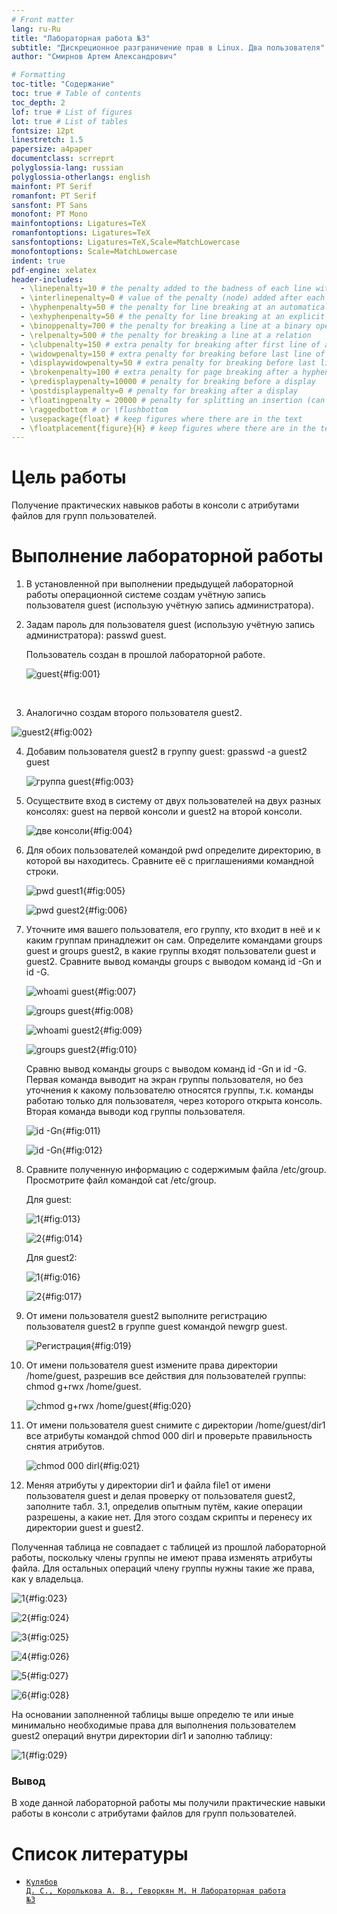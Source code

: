 ```yaml
---
# Front matter
lang: ru-Ru
title: "Лабораторная работа №3"
subtitle: "Дискреционное разграничение прав в Linux. Два пользователя"
author: "Смирнов Артем Александрович"

# Formatting
toc-title: "Содержание"
toc: true # Table of contents
toc_depth: 2
lof: true # List of figures
lot: true # List of tables
fontsize: 12pt
linestretch: 1.5
papersize: a4paper
documentclass: scrreprt
polyglossia-lang: russian
polyglossia-otherlangs: english
mainfont: PT Serif
romanfont: PT Serif
sansfont: PT Sans
monofont: PT Mono
mainfontoptions: Ligatures=TeX
romanfontoptions: Ligatures=TeX
sansfontoptions: Ligatures=TeX,Scale=MatchLowercase
monofontoptions: Scale=MatchLowercase
indent: true
pdf-engine: xelatex
header-includes:
  - \linepenalty=10 # the penalty added to the badness of each line within a paragraph (no associated penalty node) Increasing the value makes tex try to have fewer lines in the paragraph.
  - \interlinepenalty=0 # value of the penalty (node) added after each line of a paragraph.
  - \hyphenpenalty=50 # the penalty for line breaking at an automatically inserted hyphen
  - \exhyphenpenalty=50 # the penalty for line breaking at an explicit hyphen
  - \binoppenalty=700 # the penalty for breaking a line at a binary operator
  - \relpenalty=500 # the penalty for breaking a line at a relation
  - \clubpenalty=150 # extra penalty for breaking after first line of a paragraph
  - \widowpenalty=150 # extra penalty for breaking before last line of a paragraph
  - \displaywidowpenalty=50 # extra penalty for breaking before last line before a display math
  - \brokenpenalty=100 # extra penalty for page breaking after a hyphenated line
  - \predisplaypenalty=10000 # penalty for breaking before a display
  - \postdisplaypenalty=0 # penalty for breaking after a display
  - \floatingpenalty = 20000 # penalty for splitting an insertion (can only be split footnote in standard LaTeX)
  - \raggedbottom # or \flushbottom
  - \usepackage{float} # keep figures where there are in the text
  - \floatplacement{figure}{H} # keep figures where there are in the text
---
```


# Цель работы

Получение практических навыков работы в консоли с атрибутами файлов для групп пользователей.

# Выполнение лабораторной работы

1. В установленной при выполнении предыдущей лабораторной работы операционной системе создам учётную запись пользователя guest (использую учётную запись администратора).

1. Задам пароль для пользователя guest (использую учётную запись администратора): passwd guest.

   Пользователь создан в прошлой лабораторной работе.
   
   ![guest](image/1.png){#fig:001}

​       

3. Аналогично создам второго пользователя guest2.

![guest2](image/2.png){#fig:002}

4. Добавим пользователя guest2 в группу guest: gpasswd -a guest2 guest

   ![группа guest](image/3.png){#fig:003}

5. Осуществите вход в систему от двух пользователей на двух разных консолях: guest на первой консоли и guest2 на второй консоли. 

   ![две консоли](image/4.png){#fig:004}

6. Для обоих пользователей командой pwd определите директорию, в которой вы находитесь. Сравните её с приглашениями командной строки. 

   ![pwd guest1](image/5.png){#fig:005}

   ![pwd guest2](image/6.png){#fig:006}

7. Уточните имя вашего пользователя, его группу, кто входит в неё и к каким группам принадлежит он сам. Определите командами groups guest и groups guest2, в какие группы входят пользователи guest и guest2. Сравните вывод команды groups с выводом команд id -Gn и id -G. 

   ![whoami guest](image/7.png){#fig:007}

   ![groups guest](image/8.png){#fig:008}

   ![whoami guest2](image/9.png){#fig:009}

   ![groups guest2](image/10.png){#fig:010}

   Сравню вывод команды groups с выводом команд id -Gn и id -G.
   Первая команда выводит на экран группы пользователя, но без уточнения к
   какому пользователю относятся группы, т.к. команды работаю только для
   пользователя, через которого открыта консоль. Вторая команда выводи код группы
   пользователя.

   ![id -Gn](image/11.png){#fig:011}

   ![id -Gn](image/12.png){#fig:012}

   

8. Сравните полученную информацию с содержимым файла /etc/group. Просмотрите файл командой cat /etc/group.

   Для guest:

   ![1](image/13.png){#fig:013}

   ![2](image/14.png){#fig:014}

   

   Для guest2:

   ![1](image/15.png){#fig:016}

   ![2](image/16.png){#fig:017}

9. От имени пользователя guest2 выполните регистрацию пользователя guest2 в группе guest командой newgrp guest. 

   ![Регистрация](image/17.png){#fig:019}

10. От имени пользователя guest измените права директории /home/guest, разрешив все действия для пользователей группы: chmod g+rwx /home/guest.

     ![chmod g+rwx /home/guest](image/18.png){#fig:020}

11. От имени пользователя guest снимите с директории /home/guest/dir1 все атрибуты командой chmod 000 dirl и проверьте правильность снятия атрибутов. 

    ![chmod 000 dirl](image/19.png){#fig:021}

12. Меняя атрибуты у директории dir1 и файла file1 от имени пользователя guest и делая проверку от пользователя guest2, заполните табл. 3.1, определив опытным путём, какие операции разрешены, а какие нет. Для этого создам скрипты и перенесу их директории guest и guest2.

Полученная таблица не совпадает с таблицей из прошлой
лабораторной работы, поскольку члены группы не имеют права изменять
атрибуты файла. Для остальных операций члену группы нужны такие же
права, как у владельца.

![1](image/23.png){#fig:023}

![2](image/24.png){#fig:024}

![3](image/25.png){#fig:025}

![4](image/26.png){#fig:026}

![5](image/27.png){#fig:027}

![6](image/28.png){#fig:028}

На основании заполненной таблицы выше определю те или иные минимально
необходимые права для выполнения пользователем guest2 операций внутри
директории dir1 и заполню таблицу:

![1](image/29.png){#fig:029}

### Вывод

В ходе данной лабораторной работы мы получили практические навыки работы в консоли с атрибутами файлов для групп пользователей.


# Список литературы

- <code>[Кулябов Д. С., Королькова А. В., Геворкян М. Н Лабораторная работа №3](https://esystem.rudn.ru/pluginfile.php/1651749/mod_resource/content/4/003-lab_discret_2users.pdf)</code>